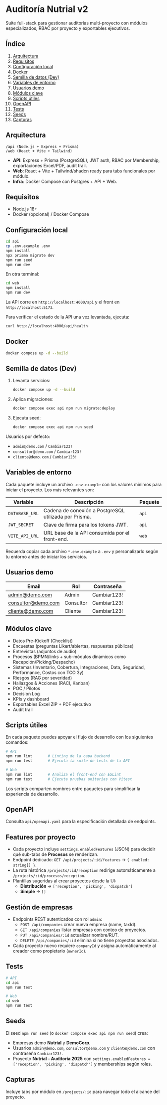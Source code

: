 # Auditoría Nutrial v2

Suite full-stack para gestionar auditorías multi-proyecto con módulos especializados, RBAC por proyecto y exportables ejecutivos.

## Índice

1. [Arquitectura](#arquitectura)
2. [Requisitos](#requisitos)
3. [Configuración local](#configuración-local)
4. [Docker](#docker)
5. [Semilla de datos (Dev)](#semilla-de-datos-dev)
6. [Variables de entorno](#variables-de-entorno)
7. [Usuarios demo](#usuarios-demo)
8. [Módulos clave](#módulos-clave)
9. [Scripts útiles](#scripts-útiles)
10. [OpenAPI](#openapi)
11. [Tests](#tests)
12. [Seeds](#seeds)
13. [Capturas](#capturas)

## Arquitectura

```
/api (Node.js + Express + Prisma)
/web (React + Vite + Tailwind)
```

- **API**: Express + Prisma (PostgreSQL), JWT auth, RBAC por Membership, exportaciones Excel/PDF, audit trail.
- **Web**: React + Vite + Tailwind/shadcn ready para tabs funcionales por módulo.
- **Infra**: Docker Compose con Postgres + API + Web.

## Requisitos

- Node.js 18+
- Docker (opcional) / Docker Compose

## Configuración local

```bash
cd api
cp .env.example .env
npm install
npx prisma migrate dev
npm run seed
npm run dev
```

En otra terminal:

```bash
cd web
npm install
npm run dev
```

La API corre en `http://localhost:4000/api` y el front en `http://localhost:5173`.

Para verificar el estado de la API una vez levantada, ejecuta:

```bash
curl http://localhost:4000/api/health
```

## Docker

```bash
docker compose up -d --build
```

## Semilla de datos (Dev)

1. Levanta servicios:
   ```bash
   docker compose up -d --build
   ```
2. Aplica migraciones:
   ```bash
   docker compose exec api npm run migrate:deploy
   ```
3. Ejecuta seed:
   ```bash
   docker compose exec api npm run seed
   ```

Usuarios por defecto:

- `admin@demo.com` / `Cambiar123!`
- `consultor@demo.com` / `Cambiar123!`
- `cliente@demo.com` / `Cambiar123!`

## Variables de entorno

Cada paquete incluye un archivo `.env.example` con los valores mínimos para iniciar el proyecto. Los más relevantes son:

| Variable | Descripción | Paquete |
| --- | --- | --- |
| `DATABASE_URL` | Cadena de conexión a PostgreSQL utilizada por Prisma. | `api` |
| `JWT_SECRET` | Clave de firma para los tokens JWT. | `api` |
| `VITE_API_URL` | URL base de la API consumida por el front-end. | `web` |

Recuerda copiar cada archivo `*.env.example` a `.env` y personalizarlo según tu entorno antes de iniciar los servicios.

## Usuarios demo

| Email | Rol | Contraseña |
| --- | --- | --- |
| admin@demo.com | Admin | Cambiar123! |
| consultor@demo.com | Consultor | Cambiar123! |
| cliente@demo.com | Cliente | Cambiar123! |

## Módulos clave

- Datos Pre-Kickoff (Checklist)
- Encuestas (preguntas Likert/abiertas, respuestas públicas)
- Entrevistas (adjuntos de audio)
- Procesos (BPMN/links + sub-módulos dinámicos como Recepción/Picking/Despacho)
- Sistemas (Inventario, Cobertura, Integraciones, Data, Seguridad, Performance, Costos con TCO 3y)
- Riesgos (RAG por severidad)
- Hallazgos & Acciones (RACI, Kanban)
- POC / Pilotos
- Decision Log
- KPIs y dashboard
- Exportables Excel ZIP + PDF ejecutivo
- Audit trail

## Scripts útiles

En cada paquete puedes apoyar el flujo de desarrollo con los siguientes comandos:

```bash
# API
npm run lint       # Linting de la capa backend
npm run test       # Ejecuta la suite de tests de la API

# Web
npm run lint       # Analiza el front-end con ESLint
npm run test       # Ejecuta pruebas unitarias con Vitest
```

Los scripts comparten nombres entre paquetes para simplificar la experiencia de desarrollo.

## OpenAPI

Consulta `api/openapi.yaml` para la especificación detallada de endpoints.

## Features por proyecto

- Cada proyecto incluye `settings.enabledFeatures` (JSON) para decidir qué sub-tabs de **Procesos** se renderizan.
- Endpoint dedicado: `GET /api/projects/:id/features` → `{ enabled: string[] }`.
- La ruta histórica `/projects/:id/reception` redirige automáticamente a `/projects/:id/procesos/reception`.
- Plantillas sugeridas al crear proyectos desde la UI:
  - **Distribución** → `['reception', 'picking', 'dispatch']`
  - **Simple** → `[]`

## Gestión de empresas

- Endpoints REST autenticados con rol `admin`:
  - `POST /api/companies` crear nueva empresa (name, taxId).
  - `GET /api/companies` listar empresas con conteo de proyectos.
  - `PUT /api/companies/:id` actualizar nombre/RUT.
  - `DELETE /api/companies/:id` elimina si no tiene proyectos asociados.
- Cada proyecto nuevo requiere `companyId` y asigna automáticamente al creador como propietario (`ownerId`).

## Tests

```bash
# API
cd api
npm run test

# Web
cd web
npm run test
```

## Seeds

El seed `npm run seed` (o `docker compose exec api npm run seed`) crea:

- Empresas demo **Nutrial** y **DemoCorp**.
- Usuarios `admin@demo.com`, `consultor@demo.com` y `cliente@demo.com` con contraseña `Cambiar123!`.
- Proyecto **Nutrial – Auditoría 2025** con `settings.enabledFeatures = ['reception', 'picking', 'dispatch']` y memberships según roles.

## Capturas

Incluye tabs por módulo en `/projects/:id` para navegar todo el alcance del proyecto.
